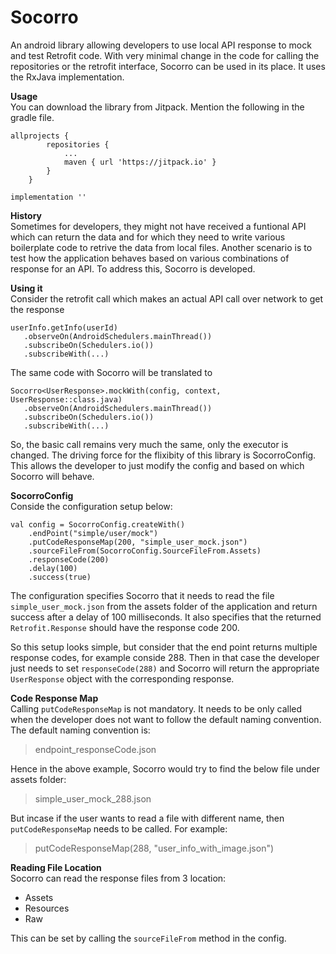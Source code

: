 # Socorro  
An android library allowing developers to use local API response to mock and test Retrofit code. With very minimal change in the code for calling the repositories or the retrofit interface, Socorro can be used in its place. It uses the RxJava implementation.
  
**Usage**  
You can download the library from Jitpack. Mention the following in the gradle file.  
```  
allprojects {
		repositories {
			...
			maven { url 'https://jitpack.io' }
		}
	}
    
implementation ''  
```  

**History**  
Sometimes for developers, they might not have received a funtional API which can return the data and for which they need to write various boilerplate code to retrive the data from local files. Another scenario is to test how the application behaves based on various combinations of response for an API. To address this, Socorro is developed.  

**Using it**  
Consider the retrofit call which makes an actual API call over network to get the response  
```  
userInfo.getInfo(userId)  
   .observeOn(AndroidSchedulers.mainThread())  
   .subscribeOn(Schedulers.io())  
   .subscribeWith(...)
```  

The same code with Socorro will be translated to  
```  
Socorro<UserResponse>.mockWith(config, context, UserResponse::class.java)  
   .observeOn(AndroidSchedulers.mainThread())  
   .subscribeOn(Schedulers.io())  
   .subscribeWith(...)
```  

So, the basic call remains very much the same, only the executor is changed. The driving force for the flixibity of this library is SocorroConfig. This allows the developer to just modify the config and based on which Socorro will behave.  
  
**SocorroConfig**  
Conside the configuration setup below:  
```  
val config = SocorroConfig.createWith()
    .endPoint("simple/user/mock")
    .putCodeResponseMap(200, "simple_user_mock.json")
    .sourceFileFrom(SocorroConfig.SourceFileFrom.Assets)
    .responseCode(200)
    .delay(100)
    .success(true)
```  
The configuration specifies Socorro that it needs to read the file `simple_user_mock.json` from the assets folder of the application and return success after a delay of 100 milliseconds. It also specifies that the returned `Retrofit.Response` should have the response code 200.  

So this setup looks simple, but consider that the end point returns multiple response codes, for example conside 288. Then in that case the developer just needs to set `responseCode(288)` and Socorro will return the appropriate `UserResponse` object with the corresponding response.  

**Code Response Map**  
Calling `putCodeResponseMap` is not mandatory. It needs to be only called when the developer does not want to follow the default naming convention. The default naming convention is:  
> endpoint_responseCode.json  

Hence in the above example, Socorro would try to find the below file under assets folder:  
> simple_user_mock_288.json  

But incase if the user wants to read a file with different name, then `putCodeResponseMap` needs to be called. For example:  
> putCodeResponseMap(288, "user_info_with_image.json")  

**Reading File Location**  
Socorro can read the response files from 3 location:
* Assets  
* Resources  
* Raw  

This can be set by calling the `sourceFileFrom` method in the config.
